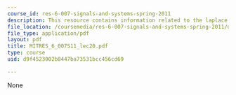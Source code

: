 ```yaml
---
course_id: res-6-007-signals-and-systems-spring-2011
description: This resource contains information related to the laplace transform.
file_location: /coursemedia/res-6-007-signals-and-systems-spring-2011/d9f4523002b8447ba73531bcc456cd69_MITRES_6_007S11_lec20.pdf
file_type: application/pdf
layout: pdf
title: MITRES_6_007S11_lec20.pdf
type: course
uid: d9f4523002b8447ba73531bcc456cd69

---
```

None